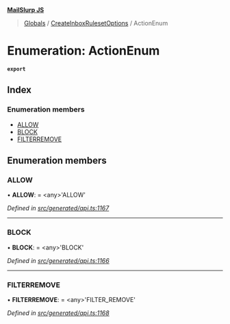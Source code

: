 **[MailSlurp JS](../README.md)**

> [Globals](../README.md) / [CreateInboxRulesetOptions](../modules/createinboxrulesetoptions.md) / ActionEnum

# Enumeration: ActionEnum

**`export`** 

## Index

### Enumeration members

* [ALLOW](createinboxrulesetoptions.actionenum.md#allow)
* [BLOCK](createinboxrulesetoptions.actionenum.md#block)
* [FILTERREMOVE](createinboxrulesetoptions.actionenum.md#filterremove)

## Enumeration members

### ALLOW

•  **ALLOW**:  = \<any>'ALLOW'

*Defined in [src/generated/api.ts:1167](https://github.com/mailslurp/mailslurp-client/blob/c5e5f20/src/generated/api.ts#L1167)*

___

### BLOCK

•  **BLOCK**:  = \<any>'BLOCK'

*Defined in [src/generated/api.ts:1166](https://github.com/mailslurp/mailslurp-client/blob/c5e5f20/src/generated/api.ts#L1166)*

___

### FILTERREMOVE

•  **FILTERREMOVE**:  = \<any>'FILTER\_REMOVE'

*Defined in [src/generated/api.ts:1168](https://github.com/mailslurp/mailslurp-client/blob/c5e5f20/src/generated/api.ts#L1168)*
